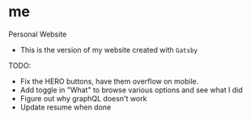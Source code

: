 # me

Personal Website

- This is the version of my website created with `Gatsby`

TODO:

- Fix the HERO buttons, have them overflow on mobile.
- Add toggle in "What" to browse various options and see what I did
- Figure out why graphQL doesn't work
- Update resume when done
